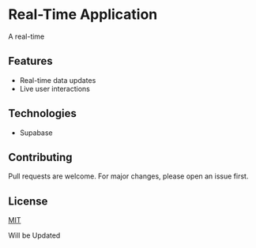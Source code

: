 # Real-Time Application

A real-time 

## Features
- Real-time data updates
- Live user interactions


## Technologies
- Supabase

## Contributing
Pull requests are welcome. For major changes, please open an issue first.

## License
[MIT](https://choosealicense.com/licenses/mit/)


Will be Updated 